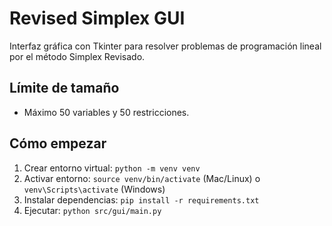 # Revised Simplex GUI

Interfaz gráfica con Tkinter para resolver problemas de programación lineal por el método Simplex Revisado.

## Límite de tamaño

- Máximo 50 variables y 50 restricciones.

## Cómo empezar

1. Crear entorno virtual: `python -m venv venv`
2. Activar entorno: `source venv/bin/activate` (Mac/Linux) o `venv\Scripts\activate` (Windows)
3. Instalar dependencias: `pip install -r requirements.txt`
4. Ejecutar: `python src/gui/main.py`
